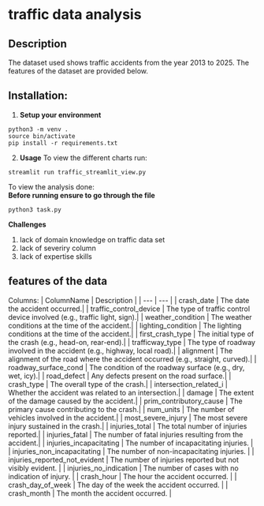 # traffic data analysis

## Description
The dataset used shows traffic accidents from the year 2013 to 2025. The features of the dataset are provided below. 

## Installation:
1. **Setup your environment**
```
python3 -m venv . 
source bin/activate
pip install -r requirements.txt
```

2. **Usage**
To view the different charts run:
```
streamlit run traffic_streamlit_view.py
```
To view the analysis done:  
**Before running ensure to go through the file**
```
python3 task.py
```

**Challenges**
1. lack of domain knowledge on traffic data set
2. lack of severiry column
3. lack of expertise skills


## features of the data
Columns:
| ColumnName | Description | 
| --- | --- |
| crash_date | The date the accident occurred.|
| traffic_control_device | The type of traffic control device involved (e.g., traffic light, sign).|
| weather_condition | The weather conditions at the time of the accident.|
| lighting_condition | The lighting conditions at the time of the accident.|
| first_crash_type | The initial type of the crash (e.g., head-on, rear-end).|
| trafficway_type | The type of roadway involved in the accident (e.g., highway, local road).|
| alignment | The alignment of the road where the accident occurred (e.g., straight, curved).|
| roadway_surface_cond | The condition of the roadway surface (e.g., dry, wet, icy).|
| road_defect | Any defects present on the road surface.|
| crash_type | The overall type of the crash.|
| intersection_related_i | Whether the accident was related to an intersection.|
| damage | The extent of the damage caused by the accident.|
| prim_contributory_cause | The primary cause contributing to the crash.|
| num_units | The number of vehicles involved in the accident.|
| most_severe_injury | The most severe injury sustained in the crash.|
| injuries_total | The total number of injuries reported.|
| injuries_fatal | The number of fatal injuries resulting from the accident.|
| injuries_incapacitating | The number of incapacitating injuries. |
| injuries_non_incapacitating | The number of non-incapacitating injuries. |
| injuries_reported_not_evident | The number of injuries reported but not visibly evident. |
| injuries_no_indication | The number of cases with no indication of injury. |
| crash_hour | The hour the accident occurred. |
| crash_day_of_week | The day of the week the accident occurred. |
| crash_month | The month the accident occurred. |
